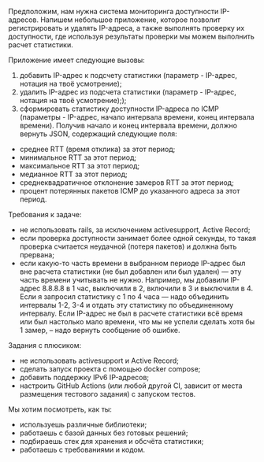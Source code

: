 Предположим, нам нужна система мониторинга доступности IP-адресов. Напишем небольшое приложение,
которое позволит регистрировать и удалять IP-адреса,
а также выполнять проверку их доступности, где используя результаты проверки мы можем выполнить расчет статистики.

Приложение имеет следующие вызовы:
1) добавить IP-адрес к подсчету статистики (параметр - IP-адрес, нотация на твоё усмотрение);
2) удалить IP-адрес из подсчета статистики (параметр - IP-адрес, нотация на твоё усмотрение););
3) сформировать статистику доступности IP-адреса по ICMP (параметры - IP-адрес, начало интервала времени, конец интервала времени). Получив начало и конец интервала времени, должно вернуть JSON, содержащий следующие поля:
 - среднее RTT (время отклика) за этот период;
 - минимальное RTT за этот период;
 - максимальное RTT за этот период;
 - медианное RTT за этот период;
 - среднеквадратичное отклонение замеров RTT за этот период;
 - процент потерянных пакетов ICMP до указанного адреса за этот период.

Требования к задаче:
 - не использовать rails, за исключением activesupport, Active Record;
 - если проверка доступности занимает более одной секунды,
 то такая проверка считается неудачной (потеря пакетов) и должна быть прервана;
 - если какую-то часть времени в выбранном периоде IP-адрес был вне расчета статистики
 (не был добавлен или был удален) — эту часть времени учитывать не нужно.
 Например, мы добавили IP-адрес 8.8.8.8 в 1 час, выключили в 2, включили в 3 и выключили в 4.
 Если я запросил статистику с 1 по 4 часа — надо объединить интервалы 1-2,
 3-4 и отдать эту статистику по объединенному интервалу.
 Если IP-адрес не был в расчете статистики всё время или был настолько мало времени,
 что мы не успели сделать хотя бы 1 замер, – надо вернуть сообщение об ошибке.

Задания с плюсиком:
 - не использовать activesupport и Active Record;
 - сделать запуск проекта с помощью docker compose;
 - добавить поддержку IPv6 IP-адресов;
 - настроить GitHub Actions (или любой другой CI, зависит от места размещения тестового задания) с запуском тестов.

Мы хотим посмотреть, как ты:
 - используешь различные библиотеки;
 - работаешь с базой данных без готовых решений;
 - подбираешь стек для хранения и обсчёта статистики;
 - работаешь с требованиями и кодом.
